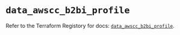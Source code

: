 # `data_awscc_b2bi_profile`

Refer to the Terraform Registory for docs: [`data_awscc_b2bi_profile`](https://registry.terraform.io/providers/hashicorp/awscc/0.70.0/docs/data-sources/b2bi_profile).
